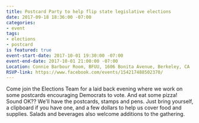 ```yaml
---
title: Postcard Party to help flip state legislative elections
date: 2017-09-18 18:36:00 -07:00
categories:
- event
tags:
- elections
- postcard
is featured: true
event-start-date: 2017-10-01 19:30:00 -07:00
event-end-date: 2017-10-01 21:00:00 -07:00
Location: Connie Barbour Room, BFUU, 1606 Bonita Avenue, Berkeley, CA
RSVP-link: https://www.facebook.com/events/154217488502370/
---
```


Come join the Elections Team for a laid back evening where we work on some postcards encouraging Democrats to vote. And eat some pizza! Sound OK?? 
We'll have the postcards, stamps and pens. Just bring yourself, a clipboard if you have one, and a few dollars to help us cover food and supplies. Salads and beverages also welcome additions to the gathering.